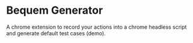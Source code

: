# Bequem Generator

A chrome extension to record your actions into a chrome headless script and generate default test cases (demo).
